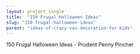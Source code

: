 ```yaml
---
layout: project_single
title:  "150 Frugal Halloween Ideas"
slug: "150-frugal-halloween-ideas"
parent: "ideas-of-crazy-van-decoration-for-kids"
---
```

150 Frugal Halloween Ideas - Prudent Penny Pincher